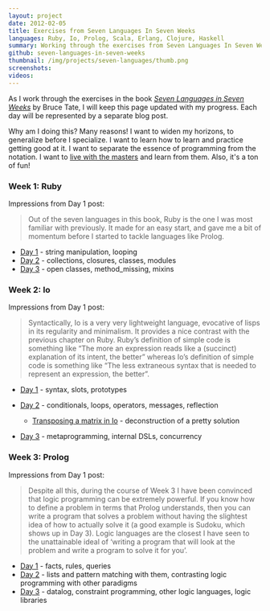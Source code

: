 ```yaml
---
layout: project
date: 2012-02-05
title: Exercises from Seven Languages In Seven Weeks
languages: Ruby, Io, Prolog, Scala, Erlang, Clojure, Haskell
summary: Working through the exercises from Seven Languages In Seven Weeks.
github: seven-languages-in-seven-weeks
thumbnail: /img/projects/seven-languages/thumb.png
screenshots: 
videos:
---
```


As I work through the exercises in the book [*Seven Languages in Seven
Weeks*](http://www.pragprog.com/titles/btlang/seven-languages-in-seven-weeks) by
Bruce Tate, I will keep this page updated with my progress. Each day will be
represented by a separate blog post.

Why am I doing this? Many reasons! I want to widen my horizons, to generalize before I
specialize. I want to learn how to learn and practice getting good at it. I want
to separate the essence of programming from the notation. I want to [live with the
masters](http://www.cs.uni.edu/~wallingf/blog/archives/monthly/2012-09.html#e2012-09-05T17_24_37.htm) and learn from them. Also, it's a ton of fun!

<h3>Week 1: Ruby</h3>

Impressions from Day 1 post:
<blockquote>
Out of the seven languages in this book, Ruby is the one I was most familiar with previously. It made for an easy start, and gave me a bit of momentum before I started to tackle languages like Prolog.
</blockquote>

* [Day 1](/blog/2011/11/27/seven-languages-week-1-day-1/) - string manipulation,
  looping  
* [Day 2](/blog/2011/12/04/seven-languages-week-1-day-2/) - collections,
  closures, classes, modules  
* [Day 3](/blog/2011/12/15/seven-languages-week-1-day-3/) - open classes,
  method\_missing, mixins  

<h3>Week 2: Io</h3>

Impressions from Day 1 post:
<blockquote>
Syntactically, Io is a very very lightweight language, evocative of lisps in its regularity and minimalism. It provides a nice contrast with the previous chapter on Ruby. Ruby’s definition of simple code is something like “The more an expression reads like a (succinct) explanation of its intent, the better” whereas Io’s definition of simple code is something like “The less extraneous syntax that is needed to represent an expression, the better”.
</blockquote>

* [Day 1](/blog/2011/12/18/seven-languages-week-2-day-1/) - syntax, slots,
  prototypes  
* [Day 2](/blog/2012/01/11/seven-languages-week-2-day-2/) - conditionals, loops,
  operators, messages, reflection  

  * [Transposing a matrix in Io](/blog/2011/12/30/transposing-a-matrix-in-io/) -
    deconstruction of a pretty solution  
* [Day 3](/blog/2012/01/16/seven-languages-week-2-day-3/) - metaprogramming,
  internal DSLs, concurrency  

<h3>Week 3: Prolog</h3>
Impressions from Day 1 post:
<blockquote>
Despite all this, during the course of Week 3 I have been convinced that logic programming can be extremely powerful. If you know how to define a problem in terms that Prolog understands, then you can write a program that solves a problem without having the slightest idea of how to actually solve it (a good example is Sudoku, which shows up in Day 3). Logic languages are the closest I have seen to the unattainable ideal of ‘writing a program that will look at the problem and write a program to solve it for you’.
</blockquote>

* [Day 1](/blog/2012/02/05/seven-languages-week-3-day-1/) - facts, rules,
  queries  
* [Day 2](/blog/2012/07/17/seven-languages-week-3-day-2/) - lists and pattern
  matching with them, contrasting logic programming with other paradigms  
* [Day 3](/blog/2012/08/06/seven-languages-week-3-day-3/) - datalog, constraint
  programming, other logic languages, logic libraries  
